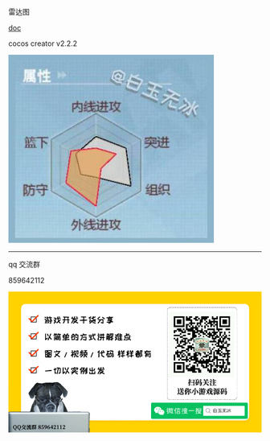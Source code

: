 雷达图

[doc](https://mp.weixin.qq.com/s/hgybmgTHlga0KgHfz1vIfg)  

cocos creator v2.2.2 

![](./../img/radar.jpg)

---

qq 交流群

859642112

![](./../img/about.jpg)